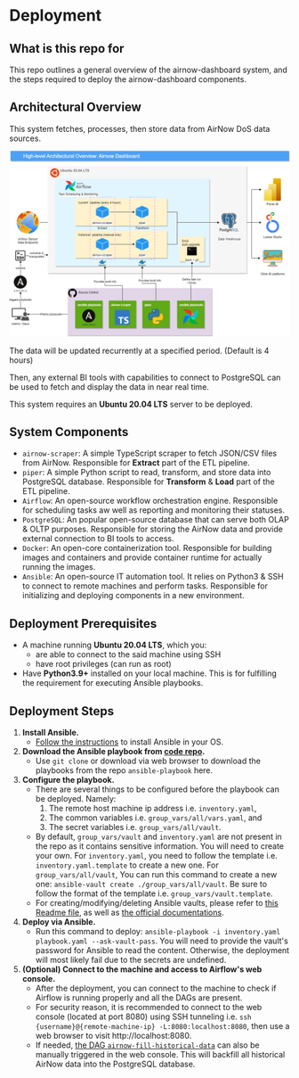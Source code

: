 # Deployment

## What is this repo for

This repo outlines a general overview of the airnow-dashboard system, and the steps required to deploy the airnow-dashboard components.

## Architectural Overview

This system fetches, processes, then store data from AirNow DoS data sources.

![Architectural Diagram](airnow-dashboard-overview.drawio.png)

The data will be updated recurrently at a specified period. (Default is 4 hours)

Then, any external BI tools with capabilities to connect to PostgreSQL can be used to fetch and display the data in near real time.

This system requires an **Ubuntu 20.04 LTS** server to be deployed. 

## System Components

- `airnow-scraper`: A simple TypeScript scraper to fetch JSON/CSV files from AirNow. Responsible for **Extract** part of the ETL pipeline.
- `piper`: A simple Python script to read, transform, and store data into PostgreSQL database. Responsible for **Transform** & **Load** part of the ETL pipeline.
- `Airflow`: An open-source workflow orchestration engine. Responsible for scheduling tasks aw well as reporting and monitoring their statuses.
- `PostgreSQL`: An popular open-source database that can serve both OLAP & OLTP purposes. Responsible for storing the AirNow data and provide external connection to BI tools to access.
- `Docker`: An open-core containerization tool. Responsible for building images and containers and provide container runtime for actually running the images.
- `Ansible`: An open-source IT automation tool. It relies on Python3 & SSH to connect to remote machines and perform tasks. Responsible for initializing and deploying components in a new environment.

## Deployment Prerequisites

- A machine running **Ubuntu 20.04 LTS**, which you:
  - are able to connect to the said machine using SSH
  - have root privileges (can run as root)
- Have **Python3.9+** installed on your local machine. This is for fulfilling the requirement for executing Ansible playbooks. 

## Deployment Steps

1. **Install Ansible.**
   - [Follow the instructions](https://docs.ansible.com/ansible/latest/installation_guide/intro_installation.html) to install Ansible in your OS.
2. **Download the Ansible playbook from [code repo](https://github.com/airnow-dashboard/ansible-playbooks).**
   - Use `git clone` or download via web browser to download the playbooks from the repo `ansible-playbook` here.
3. **Configure the playbook.**
   - There are several things to be configured before the playbook can be deployed. Namely:
     1. The remote host machine ip address i.e. `inventory.yaml`,
     2. The common variables i.e. `group_vars/all/vars.yaml`, and
     3. The secret variables i.e. `group_vars/all/vault`.
   - By default, `group_vars/vault` and `inventory.yaml` are not present in the repo as it contains sensitive information. You will need to create your own. For `inventory.yaml`, you need to follow the template i.e. `inventory.yaml.template` to create a new one. For `group_vars/all/vault`, You can run this command to create a new one: `ansible-vault create ./group_vars/all/vault`. Be sure to follow the format of the template i.e. `group_vars/vault.template`.
   - For creating/modifying/deleting Ansible vaults, please refer to [this Readme file](https://github.com/airnow-dashboard/ansible-playbooks#readme), as well as [the official documentations](https://docs.ansible.com/ansible/2.8/user_guide/vault.html).
4. **Deploy via Ansible.**
   - Run this command to deploy: `ansible-playbook -i inventory.yaml playbook.yaml --ask-vault-pass`. You will need to provide the vault's password for Ansible to read the content. Otherwise, the deployment will most likely fail due to the secrets are undefined.
5. **(Optional) Connect to the machine and access to Airflow's web console.**
   - After the deployment, you can connect to the machine to check if Airflow is running properly and all the DAGs are present.
   - For security reason, it is recommended to connect to the web console (located at port 8080) using SSH tunneling i.e. `ssh {username}@{remote-machine-ip} -L:8080:localhost:8080`, then use a web browser to visit http://localhost:8080.
   - If needed, [the DAG `airnow-fill-historical-data`](https://github.com/airnow-dashboard/airflow-dags/blob/master/airnow-fill-historical-data.py) can also be manually triggered in the web console. This will backfill all historical AirNow data into the PostgreSQL database.